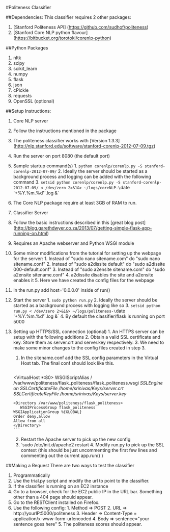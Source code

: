 #Politeness Classifier

##Dependencies:
This classifier requires 2 other packages:

1. [Stanford Politeness API] (https://github.com/sudhof/politeness)
2. [Stanford Core NLP python flavour] (https://bitbucket.org/torotoki/corenlp-python)

##Python Packages
1. nltk
2. scipy
3. scikit\_learn
4. numpy
5. flask
6. json
7. cPickle
8. requests
9. OpenSSL (optional)

##Setup Instructions:
1. Core NLP server
  1. Follow the instructions mentioned in the package
  2. The politeness classifier works with [Version 1.3.3] (http://nlp.stanford.edu/software/stanford-corenlp-2012-07-09.tgz)
  3. Run the server on port 8080 (the default port)
  4. Sample startup command(s)
    1. `python corenlp/corenlp.py -S stanford-corenlp-2012-07-09/`
    2. Ideally the server should be started as a background process and logging can be added with the following command
    3. `setsid python corenlp/corenlp.py -S stanford-corenlp-2012-07-09/ < /dev/zero 2>&1&> ~/logs/coreNLP-\`date '+%Y.%m.%d'\`.log &`
  5. The Core NLP package require at least 3GB of RAM to run.
2. Classifier Server
  1. Follow the basic instructions described in this [great blog post] (http://blog.garethdwyer.co.za/2013/07/getting-simple-flask-app-running-on.html) 
  2. Requires an Apache webserver and Python WSGI module
  3. Some minor modifications from the tutorial for setting up the webpage for the server: 
    1. Instead of "sudo nano sitename.com" do "sudo nano sitename.conf" 
    2. Instead of "sudo a2dissite default" do "sudo a2dissite 000-default.conf"
    3. Instead of "sudo a2ensite sitename.com" do "sudo a2ensite sitename.conf"
    4. a2dissite disables the site and a2ensite enables it
    5. Here we have created the config files for the webpage
  4. In the run.py add host='0.0.0.0' inside of run()
  5. Start the server
    1. `sudo python run.py`
    2. Ideally the server should be started as a background process with logging like so
    3. `setsid python run.py < /dev/zero 2>&1&> ~/logs/politeness-\`date '+%Y.%m.%d'\`.log &`
    4. By default the classifier/flask is running on port 5000
  6. Setting up HTTPS/SSL connection (optional)
    1. An HTTPS server can be setup with the following additions
    2. Obtain a valid SSL certificate and key. Store them as server.crt and server.key respectively.
    3. We need to make some minor changes to the config files created in step 3.
      1. In the sitename.conf add the SSL config parameters in the Virtual Host tab. The final conf should look like this.
         ```
	 <VirtualHost *:80>
     	 WSGIScriptAlias / /var/www/politeness/flask_politeness/flask_politeness.wsgi
     	 *SSLEngine on*
     	 *SSLCertificateFile /home/srinivas/Keys/server.crt*
     	 *SSLCertificateKeyFile /home/srinivas/Keys/server.key*  

     	 <Directory /var/www/politeness/flask_politeness>
            WSGIProcessGroup flask_politeness
         WSGIApplicationGroup %{GLOBAL}
         Order deny,allow
         Allow from all
     	 </Directory>
         ```
      2. Restart the Apache server to pick up the new config
      3. `sudo /etc/init.d/apache2 restart
    4. Modify run.py to pick up the SSL context (this should be just uncommenting the first few lines and commenting out the current app.run() )

##Making a Request
There are two ways to test the classifier

1. Programmatically
  1. Use the trial.py script and modify the url to point to the classifier.
2. If the classifier is running on an EC2 instance
  1. Go to a browser, check for the EC2 public IP in the URL bar. Something other than a 404 page should appear.
  2. Go to the RESTClient installed on Firefox.
  3. Use the following config:
    1. Method => POST
    2. URL => http://yourIP:5000/politeness
    3. Header => Content-Type = application/x-www-form-urlencoded
    4. Body => sentence=\"your sentence goes here\"
    5. The politeness scores should appear.
